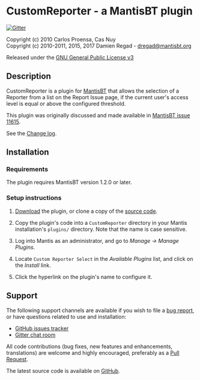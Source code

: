 # CustomReporter - a MantisBT plugin

[![Gitter](https://img.shields.io/gitter/room/mantisbt/mantisbt.svg)](https://gitter.im/mantisbt/mantisbt)

Copyright (c) 2010  Carlos Proensa, Cas Nuy  
Copyright (c) 2010-2011, 2015, 2017  Damien Regad - dregad@mantisbt.org

Released under the [GNU General Public License v3](http://opensource.org/licenses/GPL-3.0)


## Description

CustomReporter is a plugin for [MantisBT](http://mantisbt.org) that allows the 
selection of a Reporter from a list on the Report Issue page, if the current
user's access level is equal or above the configured threshold.

This plugin was originally discussed and made available in 
[MantisBT issue 11615](http://www.mantisbt.org/bugs/view.php?id=11615).

See the [Change log](CHANGELOG.md).


## Installation

### Requirements

The plugin requires MantisBT version 1.2.0 or later.


### Setup instructions

1. [Download](https://github.com/mantisbt-plugins/CustomReporter/releases/latest) 
   the plugin, or clone a copy of the 
   [source code](https://github.com/mantisbt-plugins/CustomReporter/).

2. Copy the plugin's code into a `CustomReporter` directory in your Mantis 
   installation's `plugins/` directory. Note that the name is case sensitive.
    
3. Log into Mantis as an administrator, and go to _Manage -> Manage Plugins_.

4. Locate `Custom Reporter Select` in the _Available Plugins_ list, and click
   on the _Install_ link.

5. Click the hyperlink on the plugin's name to configure it.


## Support

The following support channels are available if you wish to file a
[bug report](https://github.com/mantisbt-plugins/CustomReporter/issues/new),
or have questions related to use and installation:

  - [GitHub issues tracker](http://github.com/mantisbt-plugins/CustomReporter/issues)
  - [Gitter chat room](https://gitter.im/mantisbt/mantisbt)

All code contributions (bug fixes, new features and enhancements, translations) 
are welcome and highly encouraged, preferably as a
[Pull Request](https://github.com/mantisbt-plugins/CustomReporter/compare).

The latest source code is available on
[GitHub](https://github.com/mantisbt-plugins/CustomReporter).

